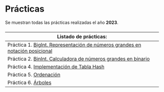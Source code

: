 # Prácticas

Se muestran todas las prácticas realizadas el año **2023**.

###
| **Listado de prácticas:** |
| --- |
| Práctica 1. [BigInt. Representación de números grandes en notación posicional](https://github.com/alu0101128894/AyEDA/tree/main/2023/p01/p01_BigInt) |
| Práctica 2. [BinInt. Calculadora de números grandes en binario](https://github.com/alu0101128894/AyEDA/tree/main/2023/p02/p02_BigInt2) |
| Práctica 4. [Implementación de Tabla Hash](https://github.com/alu0101128894/AyEDA/tree/main/2023/p04_Hash) |
| Práctica 5. [Ordenación](https://github.com/alu0101128894/AyEDA/tree/main/2023/p05_Ordenacion) |
| Práctica 6. [Árboles](https://github.com/alu0101128894/AyEDA/tree/main/2023/p06_Arbol) |